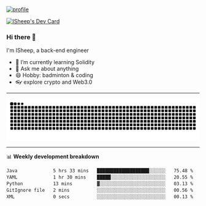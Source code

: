 [![profile](https://user-images.githubusercontent.com/54968314/208005045-e4b42f3b-833d-4242-bfcc-e764865553a2.svg)](https://www.calligrapher.ai/)

<a href="https://app.daily.dev/linziyang1106"><img src="https://api.daily.dev/devcards/v2/i4Spwx5Skx5FpTqWcwoit.png?r=kgx&type=wide" width="652" alt="ISheep's Dev Card"/></a>

### Hi there 🐏

I'm ISheep, a back-end engineer

- 🔭 I’m currently learning Solidity
- 💬 Ask me about anything
- 😄 Hobby: badminton & coding
- 👓 explore crypto and Web3.0

-------

![](https://raw.githubusercontent.com/ISheepp/ISheepp/output/github-contribution-grid-snake.svg)

-------

📊 **Weekly development breakdown**
<!--START_SECTION:waka-->

```txt
Java             5 hrs 33 mins   ███████████████████░░░░░░   75.48 %
YAML             1 hr 30 mins    █████░░░░░░░░░░░░░░░░░░░░   20.55 %
Python           13 mins         ▓░░░░░░░░░░░░░░░░░░░░░░░░   03.13 %
GitIgnore file   2 mins          ░░░░░░░░░░░░░░░░░░░░░░░░░   00.56 %
XML              0 secs          ░░░░░░░░░░░░░░░░░░░░░░░░░   00.13 %
```

<!--END_SECTION:waka-->
